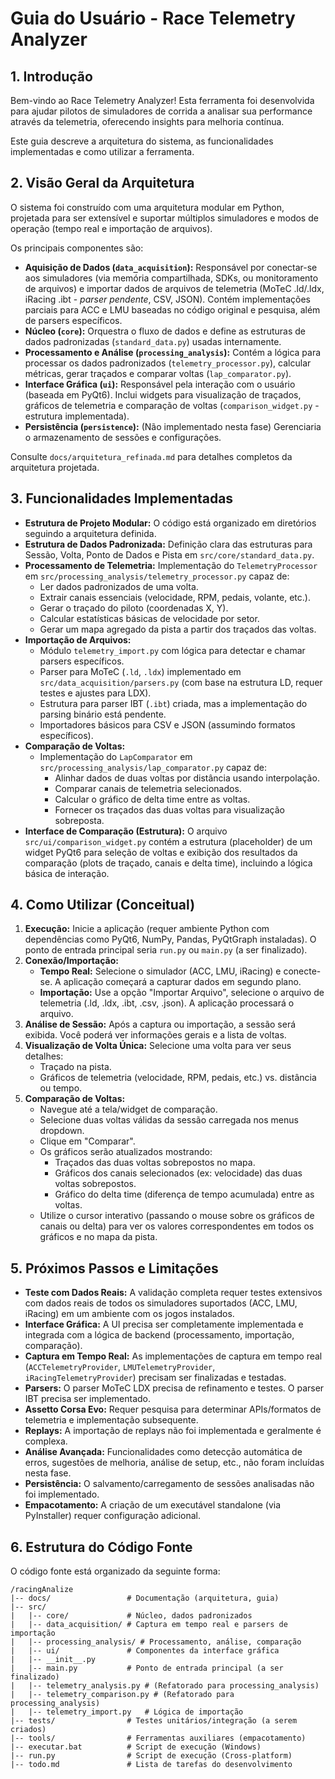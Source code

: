 # Guia do Usuário - Race Telemetry Analyzer

## 1. Introdução

Bem-vindo ao Race Telemetry Analyzer! Esta ferramenta foi desenvolvida para ajudar pilotos de simuladores de corrida a analisar sua performance através da telemetria, oferecendo insights para melhoria contínua.

Este guia descreve a arquitetura do sistema, as funcionalidades implementadas e como utilizar a ferramenta.

## 2. Visão Geral da Arquitetura

O sistema foi construído com uma arquitetura modular em Python, projetada para ser extensível e suportar múltiplos simuladores e modos de operação (tempo real e importação de arquivos).

Os principais componentes são:

*   **Aquisição de Dados (`data_acquisition`):** Responsável por conectar-se aos simuladores (via memória compartilhada, SDKs, ou monitoramento de arquivos) e importar dados de arquivos de telemetria (MoTeC .ld/.ldx, iRacing .ibt - *parser pendente*, CSV, JSON). Contém implementações parciais para ACC e LMU baseadas no código original e pesquisa, além de parsers específicos.
*   **Núcleo (`core`):** Orquestra o fluxo de dados e define as estruturas de dados padronizadas (`standard_data.py`) usadas internamente.
*   **Processamento e Análise (`processing_analysis`):** Contém a lógica para processar os dados padronizados (`telemetry_processor.py`), calcular métricas, gerar traçados e comparar voltas (`lap_comparator.py`).
*   **Interface Gráfica (`ui`):** Responsável pela interação com o usuário (baseada em PyQt6). Inclui widgets para visualização de traçados, gráficos de telemetria e comparação de voltas (`comparison_widget.py` - estrutura implementada).
*   **Persistência (`persistence`):** (Não implementado nesta fase) Gerenciaria o armazenamento de sessões e configurações.

Consulte `docs/arquitetura_refinada.md` para detalhes completos da arquitetura projetada.

## 3. Funcionalidades Implementadas

*   **Estrutura de Projeto Modular:** O código está organizado em diretórios seguindo a arquitetura definida.
*   **Estrutura de Dados Padronizada:** Definição clara das estruturas para Sessão, Volta, Ponto de Dados e Pista em `src/core/standard_data.py`.
*   **Processamento de Telemetria:** Implementação do `TelemetryProcessor` em `src/processing_analysis/telemetry_processor.py` capaz de:
    *   Ler dados padronizados de uma volta.
    *   Extrair canais essenciais (velocidade, RPM, pedais, volante, etc.).
    *   Gerar o traçado do piloto (coordenadas X, Y).
    *   Calcular estatísticas básicas de velocidade por setor.
    *   Gerar um mapa agregado da pista a partir dos traçados das voltas.
*   **Importação de Arquivos:**
    *   Módulo `telemetry_import.py` com lógica para detectar e chamar parsers específicos.
    *   Parser para MoTeC (`.ld`, `.ldx`) implementado em `src/data_acquisition/parsers.py` (com base na estrutura LD, requer testes e ajustes para LDX).
    *   Estrutura para parser IBT (`.ibt`) criada, mas a implementação do parsing binário está pendente.
    *   Importadores básicos para CSV e JSON (assumindo formatos específicos).
*   **Comparação de Voltas:**
    *   Implementação do `LapComparator` em `src/processing_analysis/lap_comparator.py` capaz de:
        *   Alinhar dados de duas voltas por distância usando interpolação.
        *   Comparar canais de telemetria selecionados.
        *   Calcular o gráfico de delta time entre as voltas.
        *   Fornecer os traçados das duas voltas para visualização sobreposta.
*   **Interface de Comparação (Estrutura):** O arquivo `src/ui/comparison_widget.py` contém a estrutura (placeholder) de um widget PyQt6 para seleção de voltas e exibição dos resultados da comparação (plots de traçado, canais e delta time), incluindo a lógica básica de interação.

## 4. Como Utilizar (Conceitual)

1.  **Execução:** Inicie a aplicação (requer ambiente Python com dependências como PyQt6, NumPy, Pandas, PyQtGraph instaladas). O ponto de entrada principal seria `run.py` ou `main.py` (a ser finalizado).
2.  **Conexão/Importação:**
    *   **Tempo Real:** Selecione o simulador (ACC, LMU, iRacing) e conecte-se. A aplicação começará a capturar dados em segundo plano.
    *   **Importação:** Use a opção "Importar Arquivo", selecione o arquivo de telemetria (.ld, .ldx, .ibt, .csv, .json). A aplicação processará o arquivo.
3.  **Análise de Sessão:** Após a captura ou importação, a sessão será exibida. Você poderá ver informações gerais e a lista de voltas.
4.  **Visualização de Volta Única:** Selecione uma volta para ver seus detalhes:
    *   Traçado na pista.
    *   Gráficos de telemetria (velocidade, RPM, pedais, etc.) vs. distância ou tempo.
5.  **Comparação de Voltas:**
    *   Navegue até a tela/widget de comparação.
    *   Selecione duas voltas válidas da sessão carregada nos menus dropdown.
    *   Clique em "Comparar".
    *   Os gráficos serão atualizados mostrando:
        *   Traçados das duas voltas sobrepostos no mapa.
        *   Gráficos dos canais selecionados (ex: velocidade) das duas voltas sobrepostos.
        *   Gráfico do delta time (diferença de tempo acumulada) entre as voltas.
    *   Utilize o cursor interativo (passando o mouse sobre os gráficos de canais ou delta) para ver os valores correspondentes em todos os gráficos e no mapa da pista.

## 5. Próximos Passos e Limitações

*   **Teste com Dados Reais:** A validação completa requer testes extensivos com dados reais de todos os simuladores suportados (ACC, LMU, iRacing) em um ambiente com os jogos instalados.
*   **Interface Gráfica:** A UI precisa ser completamente implementada e integrada com a lógica de backend (processamento, importação, comparação).
*   **Captura em Tempo Real:** As implementações de captura em tempo real (`ACCTelemetryProvider`, `LMUTelemetryProvider`, `iRacingTelemetryProvider`) precisam ser finalizadas e testadas.
*   **Parsers:** O parser MoTeC LDX precisa de refinamento e testes. O parser IBT precisa ser implementado.
*   **Assetto Corsa Evo:** Requer pesquisa para determinar APIs/formatos de telemetria e implementação subsequente.
*   **Replays:** A importação de replays não foi implementada e geralmente é complexa.
*   **Análise Avançada:** Funcionalidades como detecção automática de erros, sugestões de melhoria, análise de setup, etc., não foram incluídas nesta fase.
*   **Persistência:** O salvamento/carregamento de sessões analisadas não foi implementado.
*   **Empacotamento:** A criação de um executável standalone (via PyInstaller) requer configuração adicional.

## 6. Estrutura do Código Fonte

O código fonte está organizado da seguinte forma:

```
/racingAnalize
|-- docs/                 # Documentação (arquitetura, guia)
|-- src/
|   |-- core/             # Núcleo, dados padronizados
|   |-- data_acquisition/ # Captura em tempo real e parsers de importação
|   |-- processing_analysis/ # Processamento, análise, comparação
|   |-- ui/               # Componentes da interface gráfica
|   |-- __init__.py
|   |-- main.py           # Ponto de entrada principal (a ser finalizado)
|   |-- telemetry_analysis.py # (Refatorado para processing_analysis)
|   |-- telemetry_comparison.py # (Refatorado para processing_analysis)
|   |-- telemetry_import.py   # Lógica de importação
|-- tests/                # Testes unitários/integração (a serem criados)
|-- tools/                # Ferramentas auxiliares (empacotamento)
|-- executar.bat          # Script de execução (Windows)
|-- run.py                # Script de execução (Cross-platform)
|-- todo.md               # Lista de tarefas do desenvolvimento
```

